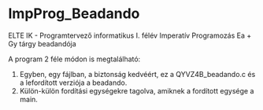 # ImpProg_Beadando
ELTE IK - Programtervező informatikus I. félév Imperatív Programozás Ea + Gy tárgy beadandója

A program 2 féle módon is megtalálható:
1. Egyben, egy fájlban, a biztonság kedvéért, ez a QYVZ4B_beadando.c és a lefordított verziója a beadando.
2. Külön-külön fordítási egységekre tagolva, amiknek a fordított egysége a main.
